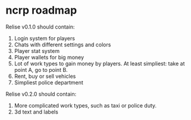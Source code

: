 # ncrp roadmap

Relise v0.1.0 should contain:
1. Login system for players
2. Chats with different settings and colors
3. Player stat system
4. Player wallets for big money
5. Lot of work types to gain money by players. At least simpliest: take at point A, go to point B.
6. Rent, buy or sell vehicles
7. Simpliest police department



Relise v0.2.0 should contain:
1. More complicated work types, such as taxi or police duty.
2. 3d text and labels

